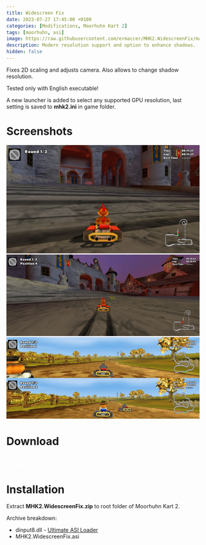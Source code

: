 ```yaml
---
title: Widescreen Fix
date: 2023-07-27 17:45:00 +0100
categories: [Modifications, Moorhuhn Kart 2]
tags: [moorhuhn, asi]   
image: https://raw.githubusercontent.com/ermaccer/MHK2.WidescreenFix/master/img/pic.jpg
description: Modern resolution support and option to enhance shadows.
hidden: false
---
```


Fixes 2D scaling and adjusts camera. Also allows to change shadow resolution.

<div class="alert bg-dark">
    Tested only with English executable!
</div>

A new launcher is added to select any supported GPU resolution, last setting is saved to **mhk2.ini** in game folder.

# Screenshots
<img class="img-fluid mx-auto" alt="21" src="https://raw.githubusercontent.com/ermaccer/MHK2.WidescreenFix/master/img/pic.jpg">
<img class="img-fluid mx-auto" alt="2" src="https://raw.githubusercontent.com/ermaccer/MHK2.WidescreenFix/master/img/wideturbo.jpg">
<img class="img-fluid mx-auto" alt="3" src="https://raw.githubusercontent.com/ermaccer/MHK2.WidescreenFix/master/img/widemp.jpg">


# Download

<a class="btn btn-block btn-dark bg-dark text-gray btn-lg" style="color: white;" href="https://github.com/ermaccer/MHK2.WidescreenFix/releases/latest/download/MHK2.WidescreenFix.zip" role="button">
<i class="fas fa-download"></i>
Download
</a>
<br>
<a class="btn btn-block btn-dark bg-dark text-gray btn-lg" style="color: white;" href="https://github.com/ermaccer/MHK2.WidescreenFix" role="button">
<i class="fab fa-github"></i>
Source
</a>


# Installation 

Extract **MHK2.WidescreenFix.zip** to root folder of Moorhuhn Kart 2.

Archive breakdown:

 - dinput8.dll - [Ultimate ASI Loader](https://github.com/ThirteenAG/Ultimate-ASI-Loader/)
 - MHK2.WidescreenFix.asi
